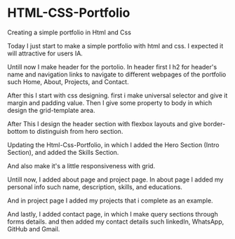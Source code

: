 # HTML-CSS-Portfolio
Creating a simple portfolio in Html and Css

Today I just start to make a simple portfolio with html and css. I expected it will attractive for users IA.

Untill now I make header for the portolio. In header first I h2 for header's name and navigation links to navigate to different webpages of the portfolio such Home, About, Projects, and Contact.

After this I start with css designing. first i make universal selector and give it margin and padding value. Then  I give some property to body in which design the grid-template area.

After This I design the header section with flexbox layouts and give border-bottom to distinguish from hero section.


Updating the Html-Css-Portfolio, in which I added the Hero Section (Intro Section), and added the Skills Section.

And also make it's a little responsiveness with grid.

Untill now, I added about page and project page. In about page I added my personal info such name, description, skills, and educations. 

And in project page I added my projects that i complete as an example.


And lastly, I added contact page, in which I make query sections through forms details. and then added my contact details such linkedIn, WhatsApp, GitHub and Gmail.